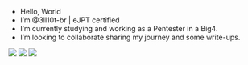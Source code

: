 - Hello, World 
- I’m @3ll10t-br | eJPT certified
- I’m currently studying and working as a Pentester in a Big4.
- I’m looking to collaborate sharing my journey and some write-ups.

<div>
  <a href="https://www.instagram.com/3ll10td3ds3c/" target="_blank"><img src="https://img.shields.io/badge/Instagram-E4405F?style=for-the-badge&logo=instagram&logoColor=white"></a>  <a href="https://twitter.com/Leandro95268916" target="_blank"><img src="https://img.shields.io/badge/Twitter-1DA1F2?style=for-the-badge&logo=twitter&logoColor=white"></a>  <a href="https://discord.com/channels/@3ll10t#1787" target="_blank"><img src="https://img.shields.io/badge/Discord-7289DA?style=for-the-badge&logo=discord&logoColor=white"></a>

</div>
